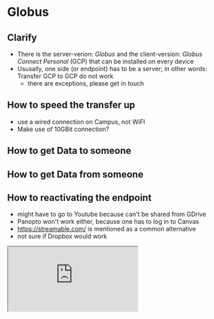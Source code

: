 # Globus

## Clarify

- There is the server-verion: *Globus* and the client-version: *Globus Connect Personal* (GCP) that can be installed on every device
- Ususally, one side (or endpoint) has to be a server; in other words: Transfer GCP to GCP do not work
  - there are exceptions, please get in touch

## How to speed the transfer up

- use a wired connection on Campus, not WiFI
- Make use of 10GBit connection?

## How to get Data to someone

## How to get Data from someone

## How to reactivating the endpoint
- might have to go to Youtube because can't be shared from GDrive
- Panopto won't work either, because one has to log in to Canvas
- https://streamable.com/ is mentioned as a common alternative
- not sure if Dropbox would work
<iframe src="https://drive.google.com/file/d/1Xb3o7PDF8VIIfwvSRv9eSu1hFvuC61dX/view?usp=drive_link" allowfullscreen></iframe>


